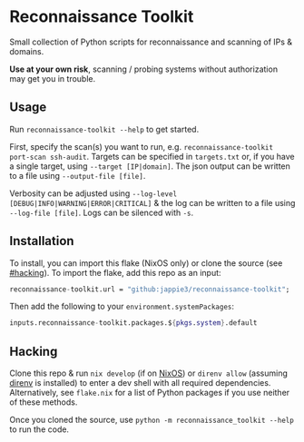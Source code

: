 # Reconnaissance Toolkit 

Small collection of Python scripts for reconnaissance and scanning of IPs & domains.<br>

**Use at your own risk**, scanning / probing systems without authorization may get you in trouble.

## Usage

Run `reconnaissance-toolkit --help` to get started.<br>

First, specify the scan(s) you want to run, e.g. `reconnaissance-toolkit port-scan ssh-audit`. Targets can be specified in `targets.txt` or, if you have a single target, using `--target [IP|domain]`. The json output can be written to a file using `--output-file [file]`.<br>

Verbosity can be adjusted using `--log-level [DEBUG|INFO|WARNING|ERROR|CRITICAL]` & the log can be written to a file using `--log-file [file]`. Logs can be silenced with `-s`.<br>

## Installation

To install, you can import this flake (NixOS only) or clone the source (see [#hacking](#hacking)). To import the flake, add this repo as an input:

```nix
reconnaissance-toolkit.url = "github:jappie3/reconnaissance-toolkit";
```

Then add the following to your `environment.systemPackages`:

```nix
inputs.reconnaissance-toolkit.packages.${pkgs.system}.default
```

## Hacking

Clone this repo & run `nix develop` (if on [NixOS](https://nixos.org)) or `direnv allow` (assuming [direnv](https://direnv.net/) is installed) to enter a dev shell with all required dependencies. Alternatively, see `flake.nix` for a list of Python packages if you use neither of these methods.

Once you cloned the source, use `python -m reconnaissance_toolkit --help` to run the code.
